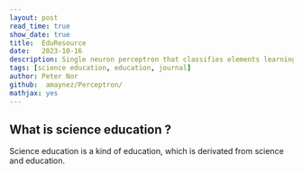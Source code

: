 ```yaml
---
layout: post 
read_time: true
show_date: true
title:  EduResource 
date:   2023-10-16  
description: Single neuron perceptron that classifies elements learning quite quickly. 
tags: [science education, education, journal] 
author: Peter Nor 
github:  amaynez/Perceptron/ 
mathjax: yes 
---
```


## What is science education ?

Science education is a kind of education, which is derivated from science and education.
